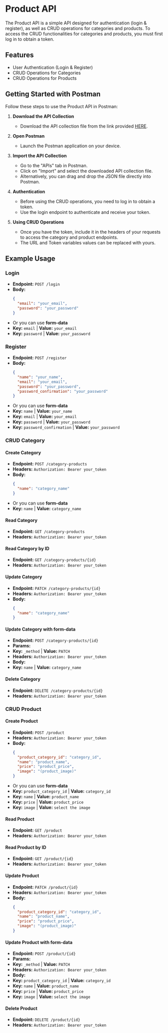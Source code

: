 # Product API

The Product API is a simple API designed for authentication (login & register), as well as CRUD operations for categories and products. To access the CRUD functionalities for categories and products, you must first log in to obtain a token.

## Features

- User Authentication (Login & Register)
- CRUD Operations for Categories
- CRUD Operations for Products

## Getting Started with Postman

Follow these steps to use the Product API in Postman:

1. **Download the API Collection**

   - Download the API collection file from the link provided [HERE](https://drive.usercontent.google.com/download?id=1YSWd_nTny_a_rxpTUE1TplH-Myna8thM&export=download&authuser=0&confirm=t&uuid=0d2d16b9-3e05-460a-88db-dc0bf0287993&at=AIrpjvOkTI7lYaReVIvcMM-gCHDf:1739304433251).

2. **Open Postman**

   - Launch the Postman application on your device.

3. **Import the API Collection**

   - Go to the "APIs" tab in Postman.
   - Click on "Import" and select the downloaded API collection file.
   - Alternatively, you can drag and drop the JSON file directly into Postman.

4. **Authentication**

   - Before using the CRUD operations, you need to log in to obtain a token.
   - Use the login endpoint to authenticate and receive your token.

5. **Using CRUD Operations**
   - Once you have the token, include it in the headers of your requests to access the category and product endpoints.
   - The URL and Token variables values can be replaced with yours.

## Example Usage

### Login

- **Endpoint:** `POST /login`
- **Body:**
  ```json
  {
  	"email": "your_email",
  	"password": "your_password"
  }
  ```
- Or you can use **form-data**
- **Key:** `email` | **Value:** `your_email`
- **Key:** `password` | **Value:** `your_password`

### Register

- **Endpoint:** `POST /register`
- **Body:**
  ```json
  {
  	"name": "your_name",
  	"email": "your_email",
  	"password": "your_password",
  	"password_confirmation": "your_password"
  }
  ```
- Or you can use **form-data**
- **Key:** `name` | **Value:** `your_name`
- **Key:** `email` | **Value:** `your_email`
- **Key:** `password` | **Value:** `your_password`
- **Key:** `password_confirmation` | **Value:** `your_password`

### CRUD Category

#### Create Category

- **Endpoint:** `POST /category-products`
- **Headers:** `Authorization: Bearer your_token`
- **Body:**
  ```json
  {
  	"name": "category_name"
  }
  ```
- Or you can use **form-data**
- **Key:** `name` | **Value:** `category_name`

#### Read Category

- **Endpoint:** `GET /category-products`
- **Headers:** `Authorization: Bearer your_token`

#### Read Category by ID

- **Endpoint:** `GET /category-products/{id}`
- **Headers:** `Authorization: Bearer your_token`

#### Update Category

- **Endpoint:** `PATCH /category-products/{id}`
- **Headers:** `Authorization: Bearer your_token`
- **Body:**
  ```json
  {
  	"name": "category_name"
  }
  ```

#### Update Category with form-data

- **Endpoint:** `POST /category-products/{id}`
- **Params:**
- **Key:** `_method` | **Value:** `PATCH`
- **Headers:** `Authorization: Bearer your_token`
- **Body:**
- **Key:** `name` | **Value:** `category_name`

#### Delete Category

- **Endpoint:** `DELETE /category-products/{id}`
- **Headers:** `Authorization: Bearer your_token`

### CRUD Product

#### Create Product

- **Endpoint:** `POST /product`
- **Headers:** `Authorization: Bearer your_token`
- **Body:**
  ```json
  {
  	"product_category_id": "category_id",
  	"name": "product_name",
  	"price": "product_price",
  	"image": "(product_image)"
  }
  ```
- Or you can use **form-data**
- **Key:** `product_category_id` | **Value:** `category_id`
- **Key:** `name` | **Value:** `product_name`
- **Key:** `price` | **Value:** `product_price`
- **Key:** `image` | **Value:** `select the image`

#### Read Product

- **Endpoint:** `GET /product`
- **Headers:** `Authorization: Bearer your_token`

#### Read Product by ID

- **Endpoint:** `GET /product/{id}`
- **Headers:** `Authorization: Bearer your_token`

#### Update Product

- **Endpoint:** `PATCH /product/{id}`
- **Headers:** `Authorization: Bearer your_token`
- **Body:**
  ```json
  {
  	"product_category_id": "category_id",
  	"name": "product_name",
  	"price": "product_price",
  	"image": "(product_image)"
  }
  ```

#### Update Product with form-data

- **Endpoint:** `POST /product/{id}`
- **Params:**
- **Key:** `_method` | **Value:** `PATCH`
- **Headers:** `Authorization: Bearer your_token`
- **Body:**
- **Key:** `product_category_id` | **Value:** `category_id`
- **Key:** `name` | **Value:** `product_name`
- **Key:** `price` | **Value:** `product_price`
- **Key:** `image` | **Value:** `select the image`

#### Delete Product

- **Endpoint:** `DELETE /product/{id}`
- **Headers:** `Authorization: Bearer your_token`
